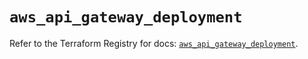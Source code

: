 # `aws_api_gateway_deployment`

Refer to the Terraform Registry for docs: [`aws_api_gateway_deployment`](https://registry.terraform.io/providers/hashicorp/aws/5.69.0/docs/resources/api_gateway_deployment).
